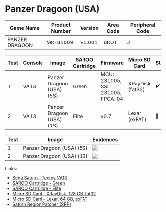 # Panzer Dragoon (USA)

| Game Name      | Product Number | Version | Area Code | Peripheral Code |
| -------------- | -------------- | ------- | --------- | --------------- |
| PANZER DRAGOON | MK-81009       | V1.001  | BKUT      | J               |

| Test | Console | Image                     | SAROO Cartridge | Firmware                          | Micro SD Card    | Status             | Time Played |
| ---- | ------- | ------------------------- | --------------- | --------------------------------- | ---------------- | ------------------ | ----------- |
| 1    | VA13    | Panzer Dragoon (USA) (5S) | Green           | MCU: 231005, SS: 231005, FPGA: 04 | XRayDisk (fat32) | :heavy_check_mark: | 39 minutes  |
| 2    | VA13    | Panzer Dragoon (USA) (1S) | Elite           | v0.7                              | Lexar (exFAT)    | :100:              | 1 hour      |

| Test | Image                     | Evidences                                                                                        |
| ---- | ------------------------- | ------------------------------------------------------------------------------------------------ |
| 1    | Panzer Dragoon (USA) (5S) | [![](https://img.youtube.com/vi/URZ9K-G0dpU/0.jpg)](https://www.youtube.com/watch?v=URZ9K-G0dpU) |
| 2    | Panzer Dragoon (USA) (1S) | [![](https://img.youtube.com/vi/hdWKYPeZCu4/0.jpg)](https://www.youtube.com/watch?v=hdWKYPeZCu4) |

Links:

- [Sega Saturn - Tectoy VA13](../../../Info/Consoles/VA13/README.md)
- [SAROO Cartridge - Green](../../../Info/Cartridges/RetroGameParadiseStore/1.32F/README.md)
- [SAROO Cartridge - Elite](../../../Info/Cartridges/GuangzhouSanStarOnlineShop/1.6/README.md)
- [Micro SD Card - XRayDisk, 128 GB, fat32](../../../Info/SdCards/XRayDisk/128GB/fat32/README.md)
- [Micro SD Card - Lexar, 64 GB, exFAT](../../../Info/SdCards/Lexar/64GB/exfat/README.md)
- [Saturn Region Patcher (SRP)](https://segaxtreme.net/resources/saturn-region-patcher.81/download)
